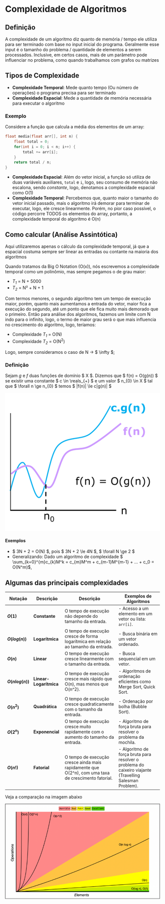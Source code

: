 # Complexidade de Algoritmos
## Definição
A complexidade de um algoritmo diz quanto de memória / tempo ele utiliza para ser terminado com base no input inicial do programa. Geralmente esse input é o tamanho do problema / quantidade de elementos a serem processados. Inclusive, em certos casos, mais de um parâmetro pode influenciar no problema, como quando trabalhamos com grafos ou matrizes

## Tipos de Complexidade
* **Complexidade Temporal**: Mede quanto tempo (Ou número de operações) o programa precisa para ser terminado
* **Complexidade Espacial**: Mede a quantidade de memória necessária para executar o algoritmo

### Exemplo
Considere a função que calcula a média dos elementos de um array:
```cpp
float media(float arr[], int n) {
    float total = 0;
    for(int i = 0; i < n; i++) {
        total += arr[i];
    }
    return total / n;
}
```
* **Complexidade Espacial**: Além do vetor inicial, a função só utiliza de duas variáveis auxiliares, `total` e `i`, logo, seu consumo de memória não escalona, sendo *constante*, logo, denotamos a complexidade espacial como O(1)
* **Complexidade Temporal**: Percebemos que, quanto maior o tamanho do vetor inicial passado, mais o algoritmo irá demorar para terminar de executar, logo, ele cresce linearmente. Porém, no pior caso possível, o código percorre TODOS os elementos do array, portanto, a complexidade temporal do algoritmo é O(n)

## Como calcular (Análise Assintótica)
Aqui utilizaremos apenas o cálculo da complexidade temporal, já que a espacial costuma sempre ser linear as entradas ou contante na maioria dos algoritmos

Quando tratamos da Big O Notation (O(x)), nós escrevemos a complexidade temporal como um polinômio, mas sempre pegamos o de grau maior:

* *T<sub>1</sub>* = N + 5000
* *T<sub>2</sub>* = N² + N + 1

Com termos menores, o segundo algoritmo tem um tempo de execução maior, porém, quanto mais aumentamos a entrada do vetor, maior fica a execução do segundo, até um ponto que ele fica muito mais demorado que o primeiro. Então para análise dos algoritmos, fazemos um limite com N indo para o infinito, logo, o termo de maior grau será o que mais influencia no crescimento do algoritmo, logo, teríamos:

* Complexidade *T<sub>1</sub>* = O(N)
* Complexidade *T<sub>2</sub>* = O(N<sup>2</sup>)

Logo, sempre consideramos o caso de N &rarr; $ \infty $;

### Definição
Sejam *g* e *f* duas funções de domínio $ X $. Dizemos que $ f(n) = O(g(n)) $ se existir uma constante $ c \in \reals_{+} $ e um valor $ n_{0} \in X $ tal que $ \forall n \ge n_{0} $ temos $ |f(n)| \le c|g(n)| $

![Análise pior caso](images/worst_case_analysis.png)

#### Exemplos
* $ 3N + 2 = O(N) $, pois $ 3N + 2 \le 4N $, $ \forall N \ge 2 $
* Generalizando: Dado um algoritmo de complexidade $ \sum_{k=0}^{m}c_{k}M^k = c_{m}M^m + c_{m-1}M^{m-1} + ... + c_0 = O(N^m)$, 

## Algumas das principais complexidades
| **Notação**       | **Descrição**          | **Descrição**                                                                                       | **Exemplos de Algoritmos**                                                     |
|-------------------|------------------------|-----------------------------------------------------------------------------------------------------|------------------------------------------------------------------------------------------------------|
| **$O(1)$**        | **Constante**          | O tempo de execução não depende do tamanho da entrada.                                              | - Acesso a um elemento em um vetor ou lista: `arr[i]`.                                                         |
| **$O(log(n))$**   | **Logarítmica**        | O tempo de execução cresce de forma logarítmica em relação ao tamanho da entrada.                   | - Busca binária em um vetor ordenado.                                                                         |
| **$O(n)$**        | **Linear**             | O tempo de execução cresce linearmente com o tamanho da entrada.                                    | - Busca sequencial em um vetor.                                                                               |
| **$O(n log(n))$** | **Linear-Logarítmica** | O tempo de execução cresce mais rápido que O(n), mas menos que O(n^2).                              | - Algoritmos de ordenação eficientes como Merge Sort, Quick Sort.                                       |
| **$O(n^2)$**      | **Quadrática**         | O tempo de execução cresce quadraticamente com o tamanho da entrada.                                | - Ordenação por bolha (Bubble Sort).                                                                    |
| **$O(2^n)$**      | **Exponencial**        | O tempo de execução cresce muito rapidamente com o aumento do tamanho da entrada.                   | - Algoritmo de força bruta para resolver o problema da mochila.                                         |
| **$O(n!)$**       | **Fatorial**           | O tempo de execução cresce ainda mais rapidamente que O(2^n), com uma taxa de crescimento fatorial. | - Algoritmo de força bruta para resolver o problema do caixeiro viajante (Travelling Salesman Problem). |

Veja a comparação na imagem abaixo

![Comparação das complexidades](images/complexity_comparison.png)
